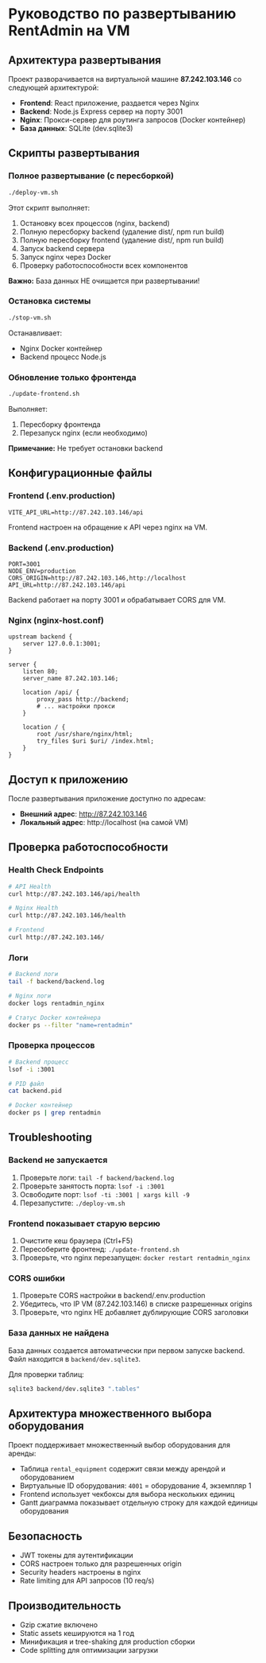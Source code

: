# Руководство по развертыванию RentAdmin на VM

## Архитектура развертывания

Проект разворачивается на виртуальной машине **87.242.103.146** со следующей архитектурой:

- **Frontend**: React приложение, раздается через Nginx
- **Backend**: Node.js Express сервер на порту 3001
- **Nginx**: Прокси-сервер для роутинга запросов (Docker контейнер)
- **База данных**: SQLite (dev.sqlite3)

## Скрипты развертывания

### Полное развертывание (с пересборкой)

```bash
./deploy-vm.sh
```

Этот скрипт выполняет:
1. Остановку всех процессов (nginx, backend)
2. Полную пересборку backend (удаление dist/, npm run build)
3. Полную пересборку frontend (удаление dist/, npm run build)
4. Запуск backend сервера
5. Запуск nginx через Docker
6. Проверку работоспособности всех компонентов

**Важно:** База данных НЕ очищается при развертывании!

### Остановка системы

```bash
./stop-vm.sh
```

Останавливает:
- Nginx Docker контейнер
- Backend процесс Node.js

### Обновление только фронтенда

```bash
./update-frontend.sh
```

Выполняет:
1. Пересборку фронтенда
2. Перезапуск nginx (если необходимо)

**Примечание:** Не требует остановки backend

## Конфигурационные файлы

### Frontend (.env.production)

```env
VITE_API_URL=http://87.242.103.146/api
```

Frontend настроен на обращение к API через nginx на VM.

### Backend (.env.production)

```env
PORT=3001
NODE_ENV=production
CORS_ORIGIN=http://87.242.103.146,http://localhost
API_URL=http://87.242.103.146/api
```

Backend работает на порту 3001 и обрабатывает CORS для VM.

### Nginx (nginx-host.conf)

```nginx
upstream backend {
    server 127.0.0.1:3001;
}

server {
    listen 80;
    server_name 87.242.103.146;

    location /api/ {
        proxy_pass http://backend;
        # ... настройки прокси
    }

    location / {
        root /usr/share/nginx/html;
        try_files $uri $uri/ /index.html;
    }
}
```

## Доступ к приложению

После развертывания приложение доступно по адресам:

- **Внешний адрес**: http://87.242.103.146
- **Локальный адрес**: http://localhost (на самой VM)

## Проверка работоспособности

### Health Check Endpoints

```bash
# API Health
curl http://87.242.103.146/api/health

# Nginx Health
curl http://87.242.103.146/health

# Frontend
curl http://87.242.103.146/
```

### Логи

```bash
# Backend логи
tail -f backend/backend.log

# Nginx логи
docker logs rentadmin_nginx

# Статус Docker контейнера
docker ps --filter "name=rentadmin"
```

### Проверка процессов

```bash
# Backend процесс
lsof -i :3001

# PID файл
cat backend.pid

# Docker контейнер
docker ps | grep rentadmin
```

## Troubleshooting

### Backend не запускается

1. Проверьте логи: `tail -f backend/backend.log`
2. Проверьте занятость порта: `lsof -i :3001`
3. Освободите порт: `lsof -ti :3001 | xargs kill -9`
4. Перезапустите: `./deploy-vm.sh`

### Frontend показывает старую версию

1. Очистите кеш браузера (Ctrl+F5)
2. Пересоберите фронтенд: `./update-frontend.sh`
3. Проверьте, что nginx перезапущен: `docker restart rentadmin_nginx`

### CORS ошибки

1. Проверьте CORS настройки в backend/.env.production
2. Убедитесь, что IP VM (87.242.103.146) в списке разрешенных origins
3. Проверьте, что nginx НЕ добавляет дублирующие CORS заголовки

### База данных не найдена

База данных создается автоматически при первом запуске backend.
Файл находится в `backend/dev.sqlite3`.

Для проверки таблиц:
```bash
sqlite3 backend/dev.sqlite3 ".tables"
```

## Архитектура множественного выбора оборудования

Проект поддерживает множественный выбор оборудования для аренды:

- Таблица `rental_equipment` содержит связи между арендой и оборудованием
- Виртуальные ID оборудования: `4001` = оборудование 4, экземпляр 1
- Frontend использует чекбоксы для выбора нескольких единиц
- Gantt диаграмма показывает отдельную строку для каждой единицы оборудования

## Безопасность

- JWT токены для аутентификации
- CORS настроен только для разрешенных origin
- Security headers настроены в nginx
- Rate limiting для API запросов (10 req/s)

## Производительность

- Gzip сжатие включено
- Static assets кешируются на 1 год
- Минификация и tree-shaking для production сборки
- Code splitting для оптимизации загрузки
